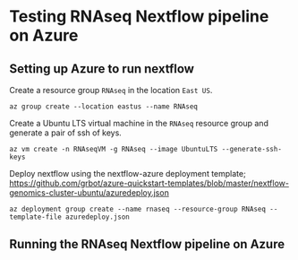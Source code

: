 # Testing RNAseq Nextflow pipeline on Azure

## Setting up Azure to run nextflow

Create a resource group `RNAseq` in the location `East US`.

`az group create --location eastus --name RNAseq`

Create a Ubuntu LTS virtual machine in the `RNAseq` resource group and generate a pair of ssh of keys.

`az vm create -n RNAseqVM -g RNAseq --image UbuntuLTS --generate-ssh-keys`

Deploy nextflow using the nextflow-azure deployment template; <https://github.com/grbot/azure-quickstart-templates/blob/master/nextflow-genomics-cluster-ubuntu/azuredeploy.json>

`az deployment group create --name rnaseq --resource-group RNAseq --template-file azuredeploy.json`

## Running the RNAseq Nextflow pipeline on Azure
